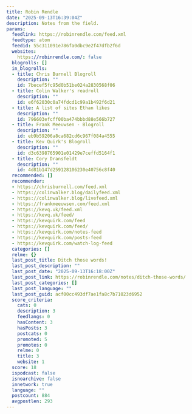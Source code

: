 ```yaml
---
title: Robin Rendle
date: "2025-09-13T16:39:04Z"
description: Notes from the field.
params:
  feedlink: https://robinrendle.com/feed.xml
  feedtype: atom
  feedid: 55c311091e786fa0dbc9e2f47dfb2f6d
  websites:
    https://robinrendle.com/: false
  blogrolls: []
  in_blogrolls:
  - title: Chris Burnell Blogroll
    description: ""
    id: 7becef5fc95d0b51be024a2830568f06
  - title: Colin Walker's readroll
    description: ""
    id: e6f62030c0a74fdcd1c99a1b492f6d21
  - title: A list of sites Ethan likes
    description: ""
    id: 796603efcff00ba474bbbd88e566b727
  - title: Frank Meeuwsen - Blogroll
    description: ""
    id: eb9b59206a8ca682cd6c967f084a4555
  - title: Kev Quirk's Blogroll
    description: ""
    id: d3c6398765901e01429e7ceffd5164f1
  - title: Cory Dransfeldt
    description: ""
    id: 4d81b147d259128106230e40756c8f40
  recommended: []
  recommender:
  - https://chrisburnell.com/feed.xml
  - https://colinwalker.blog/dailyfeed.xml
  - https://colinwalker.blog/livefeed.xml
  - https://frankmeeuwsen.com/feed.xml
  - https://kevq.uk/feed.xml
  - https://kevq.uk/feed/
  - https://kevquirk.com/feed
  - https://kevquirk.com/feed/
  - https://kevquirk.com/notes-feed
  - https://kevquirk.com/posts-feed
  - https://kevquirk.com/watch-log-feed
  categories: []
  relme: {}
  last_post_title: Ditch those words!
  last_post_description: ""
  last_post_date: "2025-09-13T16:18:00Z"
  last_post_link: https://robinrendle.com/notes/ditch-those-words/
  last_post_categories: []
  last_post_language: ""
  last_post_guid: acf00cc493df7ae1fa8c7b71023d6952
  score_criteria:
    cats: 0
    description: 3
    feedlangs: 0
    hasContent: 3
    hasPosts: 3
    postcats: 0
    promoted: 5
    promotes: 0
    relme: 0
    title: 3
    website: 1
  score: 18
  ispodcast: false
  isnoarchive: false
  innetwork: true
  language: ""
  postcount: 884
  avgpostlen: 293
---
```

